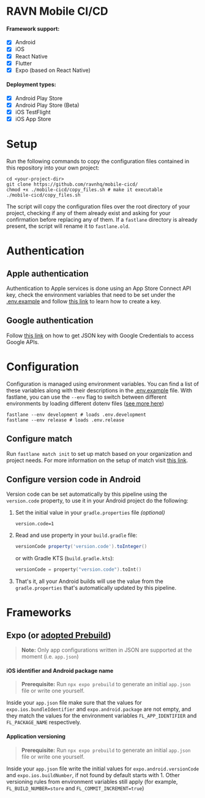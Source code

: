 # RAVN Mobile CI/CD

#### Framework support:

- [x] Android
- [x] iOS
- [x] React Native
- [x] Flutter
- [x] Expo (based on React Native)

#### Deployment types:

- [x] Android Play Store
- [x] Android Play Store (Beta)
- [x] iOS TestFlight
- [x] iOS App Store

# Setup

Run the following commands to copy the configuration files contained in this repository into your own project:

```shell
cd <your-project-dir>
git clone https://github.com/ravnhq/mobile-cicd/ 
chmod +x ./mobile-cicd/copy_files.sh # make it executable
./mobile-cicd/copy_files.sh
```

The script will copy the configuration files over the root directory of your project, checking if any of them already
exist and asking for your confirmation before replacing any of them. If a `fastlane` directory is already present, the
script will rename it to `fastlane.old`.

# Authentication

## Apple authentication

Authentication to Apple services is done using an App Store Connect API key, check the environment variables that need
to be set under the [.env.example](.env.example) and
follow [this link](https://docs.fastlane.tools/app-store-connect-api/) to learn how to create a key.

## Google authentication

Follow [this link](https://docs.fastlane.tools/getting-started/android/setup/#setting-up-supply) on how to get JSON key
with Google Credentials to access Google APIs.

# Configuration

Configuration is managed using environment variables. You can find a list of these variables along with their
descriptions in the [.env.example](.env.example) file. With fastlane, you can use the `--env` flag to switch between
different environments by loading different dotenv
files ([see more here](https://docs.fastlane.tools/best-practices/keys/))

```shell
fastlane --env development # loads .env.development
fastlane --env release # loads .env.release
```

## Configure match

Run `fastlane match init` to set up match based on your organization and project needs. For more information on the
setup of match visit [this link](https://docs.fastlane.tools/actions/match/#setup).

## Configure version code in Android

Version code can be set automatically by this pipeline using the `version.code` property, to use it in your Android
project do the following:

1. Set the initial value in your `gradle.properties` file _(optional)_
   ```properties
   version.code=1
   ```
2. Read and use property in your `build.gradle` file:
   ```groovy
   versionCode property('version.code').toInteger()
   ```
   or with Gradle KTS (`build.gradle.kts`):
   ```kotlin
   versionCode = property("version.code").toInt()
   ```
3. That's it, all your Android builds will use the value from the `gradle.properties` that's automatically updated by
   this pipeline.

# Frameworks

## Expo (or [adopted Prebuild](https://docs.expo.dev/guides/adopting-prebuild/))

> **Note:** Only app configurations written in JSON are supported at the moment (i.e. `app.json`)

#### iOS identifier and Android package name

> **Prerequisite:** Run `npx expo prebuild` to generate an initial `app.json` file or write one yourself.

Inside your `app.json` file make sure that the values for `expo.ios.bundleIdentifier` and `expo.android.package` are not
empty, and they match the values for the environment variables `FL_APP_IDENTIFIER` and `FL_PACKAGE_NAME` respectively.

#### Application versioning

> **Prerequisite:** Run `npx expo prebuild` to generate an initial `app.json` file or write one yourself.

Inside your `app.json` file write the initial values for `expo.android.versionCode`
and `expo.ios.buildNumber`, if not found by default starts with 1. Other versioning rules from environment variables
still apply (for example, `FL_BUILD_NUMBER=store` and `FL_COMMIT_INCREMENT=true`)